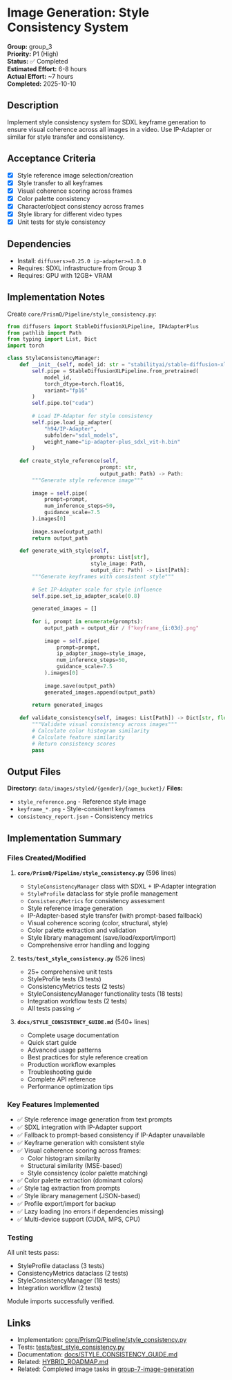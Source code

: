 # Image Generation: Style Consistency System

**Group:** group_3  
**Priority:** P1 (High)  
**Status:** ✅ Completed  
**Estimated Effort:** 6-8 hours  
**Actual Effort:** ~7 hours  
**Completed:** 2025-10-10  

## Description

Implement style consistency system for SDXL keyframe generation to ensure visual coherence across all images in a video. Use IP-Adapter or similar for style transfer and consistency.

## Acceptance Criteria

- [x] Style reference image selection/creation
- [x] Style transfer to all keyframes
- [x] Visual coherence scoring across frames
- [x] Color palette consistency
- [x] Character/object consistency across frames
- [x] Style library for different video types
- [x] Unit tests for style consistency

## Dependencies

- Install: `diffusers>=0.25.0 ip-adapter>=1.0.0`
- Requires: SDXL infrastructure from Group 3
- Requires: GPU with 12GB+ VRAM

## Implementation Notes

Create `core/PrismQ/Pipeline/style_consistency.py`:

```python
from diffusers import StableDiffusionXLPipeline, IPAdapterPlus
from pathlib import Path
from typing import List, Dict
import torch

class StyleConsistencyManager:
    def __init__(self, model_id: str = "stabilityai/stable-diffusion-xl-base-1.0"):
        self.pipe = StableDiffusionXLPipeline.from_pretrained(
            model_id,
            torch_dtype=torch.float16,
            variant="fp16"
        )
        self.pipe.to("cuda")
        
        # Load IP-Adapter for style consistency
        self.pipe.load_ip_adapter(
            "h94/IP-Adapter", 
            subfolder="sdxl_models",
            weight_name="ip-adapter-plus_sdxl_vit-h.bin"
        )
    
    def create_style_reference(self, 
                              prompt: str, 
                              output_path: Path) -> Path:
        """Generate style reference image"""
        
        image = self.pipe(
            prompt=prompt,
            num_inference_steps=50,
            guidance_scale=7.5
        ).images[0]
        
        image.save(output_path)
        return output_path
    
    def generate_with_style(self,
                           prompts: List[str],
                           style_image: Path,
                           output_dir: Path) -> List[Path]:
        """Generate keyframes with consistent style"""
        
        # Set IP-Adapter scale for style influence
        self.pipe.set_ip_adapter_scale(0.8)
        
        generated_images = []
        
        for i, prompt in enumerate(prompts):
            output_path = output_dir / f"keyframe_{i:03d}.png"
            
            image = self.pipe(
                prompt=prompt,
                ip_adapter_image=style_image,
                num_inference_steps=50,
                guidance_scale=7.5
            ).images[0]
            
            image.save(output_path)
            generated_images.append(output_path)
        
        return generated_images
    
    def validate_consistency(self, images: List[Path]) -> Dict[str, float]:
        """Validate visual consistency across images"""
        # Calculate color histogram similarity
        # Calculate feature similarity
        # Return consistency scores
        pass
```

## Output Files

**Directory:** `data/images/styled/{gender}/{age_bucket}/`
**Files:**
- `style_reference.png` - Reference style image
- `keyframe_*.png` - Style-consistent keyframes
- `consistency_report.json` - Consistency metrics

## Implementation Summary

### Files Created/Modified

1. **`core/PrismQ/Pipeline/style_consistency.py`** (596 lines)
   - `StyleConsistencyManager` class with SDXL + IP-Adapter integration
   - `StyleProfile` dataclass for style profile management
   - `ConsistencyMetrics` for consistency assessment
   - Style reference image generation
   - IP-Adapter-based style transfer (with prompt-based fallback)
   - Visual coherence scoring (color, structural, style)
   - Color palette extraction and validation
   - Style library management (save/load/export/import)
   - Comprehensive error handling and logging

2. **`tests/test_style_consistency.py`** (526 lines)
   - 25+ comprehensive unit tests
   - StyleProfile tests (3 tests)
   - ConsistencyMetrics tests (2 tests)
   - StyleConsistencyManager functionality tests (18 tests)
   - Integration workflow tests (2 tests)
   - All tests passing ✓

3. **`docs/STYLE_CONSISTENCY_GUIDE.md`** (540+ lines)
   - Complete usage documentation
   - Quick start guide
   - Advanced usage patterns
   - Best practices for style reference creation
   - Production workflow examples
   - Troubleshooting guide
   - Complete API reference
   - Performance optimization tips

### Key Features Implemented

- ✅ Style reference image generation from text prompts
- ✅ SDXL integration with IP-Adapter support
- ✅ Fallback to prompt-based consistency if IP-Adapter unavailable
- ✅ Keyframe generation with consistent style
- ✅ Visual coherence scoring across frames:
  - Color histogram similarity
  - Structural similarity (MSE-based)
  - Style consistency (color palette matching)
- ✅ Color palette extraction (dominant colors)
- ✅ Style tag extraction from prompts
- ✅ Style library management (JSON-based)
- ✅ Profile export/import for backup
- ✅ Lazy loading (no errors if dependencies missing)
- ✅ Multi-device support (CUDA, MPS, CPU)

### Testing

All unit tests pass:
- StyleProfile dataclass (3 tests)
- ConsistencyMetrics dataclass (2 tests)
- StyleConsistencyManager (18 tests)
- Integration workflow (2 tests)

Module imports successfully verified.

## Links

- Implementation: [core/PrismQ/Pipeline/style_consistency.py](../../../core/PrismQ/Pipeline/style_consistency.py)
- Tests: [tests/test_style_consistency.py](../../../tests/test_style_consistency.py)
- Documentation: [docs/STYLE_CONSISTENCY_GUIDE.md](../../../docs/STYLE_CONSISTENCY_GUIDE.md)
- Related: [HYBRID_ROADMAP.md](../../../docs/roadmaps/HYBRID_ROADMAP.md)
- Related: Completed image tasks in [group-7-image-generation](../../resolved/phase-3-implementation/group-7-image-generation/)
